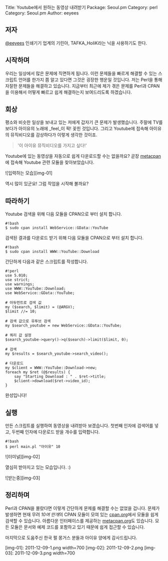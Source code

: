 Title:    Youtube에서 원하는 동영상 내려받기
Package:  Seoul.pm
Category: perl
Category: Seoul.pm
Author:   eeyees

저자
-----

[@eeyees][eeyees-twitter] 인쇄기기 업계의 기린아, TAFKA_HoliK라는 닉을 사용하기도 한다.


시작하며
---------

우리는 일상에서 많은 문제에 직면하게 됩니다.
이런 문제들을 빠르게 해결할 수 있는 스크립트 언어를 한가지 쯤 알고 있다면
그것은 굉장한 행운일 것입니다. 저는 Perl을 통해 자잘한 문제들을 해결하고 있습니다.
지금부터 최근에 제가 겪은 문제를 Perl과 CPAN을 이용해서
어떻게 빠르고 쉽게 해결하는지 보여드리도록 하겠습니다.


회상
----

평소와 비슷한 일상을 보내고 있는 저에게 갑자기 큰 문제가 발생했습니다.
주말에 TV를 보다가 아이유의 노래에 _feel_이 팍! 꽂힌 것입니다.
그리고 Youtube에 접속해 아이유의 뮤직비디오를 감상하다가 이렇게 생각한 것이죠.

> '이 아이유 뮤직비디오를 가지고 싶다!'

Youtube에 있는 동영상을 자동으로 쉽게 다운로드할 수는 없을까요?
곧장 [metacpan][metacpan]에 접속해 Youtube 관련 모듈을 찾아보았습니다.

![입력하는 모습][img-01]

역시 많이 있군요! 그럼 작업을 시작해 볼까요?


따라하기
---------

Youtube 검색을 위해 다음 모듈을 CPAN으로 부터 설치 합니다.

    #!bash
    $ sudo cpan install WebService::GData::YouTube

검색된 결과를 다운로드 받기 위해 다음 모듈을 CPAN으로 부터 설치 합니다.

    #!bash
    $ sudo cpan install WWW::YouTube::Download

간단하게 다음과 같은 스크립트를 작성합니다.

    #!perl
    use 5.010;
    use strict;
    use warnings;
    use WWW::YouTube::Download;
    use WebService::GData::YouTube;
    
    # 아듀먼트로 검색 값
    my ($search, $limit) = (@ARGV);
    $limit //= 10;
    
    # 검색 값으로 유투브 검색
    my $search_youtube = new WebService::GData::YouTube;
    
    # 쿼리 값 설정
    $search_youtube->query()->q($search)->limit($limit, 0);
    
    # 검색
    my $results = $search_youtube->search_video();
    
    # 다운로드
    my $client = WWW::YouTube::Download->new;
    foreach my $ret (@$results) {
    	say "Starting Download : " . $ret->title;
    	$client->download($ret->video_id);
    }

완성입니다!


실행
-----

만든 스크립트를 실행하여 동영상을 내려받아 보겠습니다.
첫번째 인자에 검색어를 넣고, 두번째 인자에 다운로드 받을 개수를 입력합니다.

    #!bash
    $ perl main.pl "아이유" 10

![터미널][img-02]

열심히 받아지고 있는 모습입니다. :)

![받는중][img-03]


정리하며
---------

Perl과 CPAN을 몰랐다면 이렇게 간단하게 문제를 해결할 수는 없었을 겁니다.
문제가 발생하면 현재 무려 *10여 만개*의 CPAN 모듈이 모여 있는 [cpan.org][cpan]에서 
모듈을 쉽게 검색할 수 있습니다.
아름다운 인터페이스를 제공하는 [metacpan.org][metacpan]도 있습니다.
모든 모듈은 문서와 예제 코드를 포함하고 있기 때문에 쉽게 접근할 수 있습니다.

마지막으로 도움주신 한국 펄 몽거스 분들과 아이유 양에게 감사드립니다.


[img-01]: 2011-12-09-1.png width=700
[img-02]: 2011-12-09-2.png
[img-03]: 2011-12-09-3.png width=700

[img-01-original]: 2011-12-09-1.png
[img-02-original]: 2011-12-09-2.png
[img-03-original]: 2011-12-09-3.png

[cpan]: http://www.cpan.org/
[metacpan]: https://metacpan.org/

[eeyees-twitter]: http://twitter.com/eeyees

